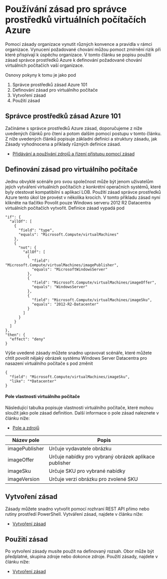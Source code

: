 <properties
    pageTitle="Používání zásad pro Azure správce prostředků virtuálních počítačích | Microsoft Azure"
    description="Způsob použití zásad do Azure správce prostředků virtuální počítače se systémem Windows"
    services="virtual-machines-windows"
    documentationCenter=""
    authors="singhkays"
    manager="timlt"
    editor=""
    tags="azure-resource-manager"/>

<tags
    ms.service="virtual-machines-windows"
    ms.workload="infrastructure-services"
    ms.tgt_pltfrm="vm-windows"
    ms.devlang="na"
    ms.topic="article"
    ms.date="04/13/2016"
    ms.author="singhkay"/>

# <a name="apply-policies-to-azure-resource-manager-virtual-machines"></a>Používání zásad pro správce prostředků virtuálních počítačích Azure

Pomocí zásady organizace vynutit různých konvence a pravidla v rámci organizace. Vynucení požadované chování můžou pomoct zmírnění rizik při které přispívají k úspěchu organizace. V tomto článku se popisu použití zásad správce prostředků Azure k definování požadované chování virtuálních počítačích vaší organizace.

Osnovy pokyny k tomu je jako pod

1. Správce prostředků zásad Azure 101
2. Definování zásad pro virtuálního počítače
3. Vytvoření zásad
4. Použití zásad

## <a name="azure-resource-manager-policy-101"></a>Správce prostředků zásad Azure 101

Začínáme s správce prostředků Azure zásad, doporučujeme z níže uvedených článků pro čtení a potom dalším pomocí postupu v tomto článku. Z níže uvedených článků popisuje základní definici a struktury zásadu, jak Zásady vyhodnocena a příklady různých definice zásad.

* [Přidávání a používání zdrojů a řízení přístupu pomocí zásad](../resource-manager-policy.md)

## <a name="define-a-policy-for-your-virtual-machine"></a>Definování zásad pro virtuálního počítače

Jednu obvyklé scénáře pro svou společnost může být jenom uživatelům jejich vytváření virtuálních počítačích z konkrétní operačních systémů, které byly otestovat kompatibilní s aplikací LOB. Použití zásad správce prostředků Azure tento úkol lze provést v několika krocích. V tomto příkladu zásad nyní klikněte na tlačítko Povolit pouze Windows serveru 2012 R2 Datacentra virtuálních počítačích vytvořit. Definice zásad vypadá pod

```
"if": {
  "allOf": [
    {
      "field": "type",
      "equals": "Microsoft.Compute/virtualMachines"
    },
    {
      "not": {
        "allOf": [
          {
            "field": "Microsoft.Compute/virtualMachines/imagePublisher",
            "equals": "MicrosoftWindowsServer"
          },
          {
            "field": "Microsoft.Compute/virtualMachines/imageOffer",
            "equals": "WindowsServer"
          },
          {
            "field": "Microsoft.Compute/virtualMachines/imageSku",
            "equals": "2012-R2-Datacenter"
          }
        ]
      }
    }
  ]
},
"then": {
  "effect": "deny"
}
```

Výše uvedené zásady můžete snadno upravovat scénáře, které můžete chtít povolit nějaký obrázek systému Windows Server Datacentra pro nasazení virtuálního počítače s pod změnit

```
{
  "field": "Microsoft.Compute/virtualMachines/imageSku",
  "like": "*Datacenter"
}
```

#### <a name="virtual-machine-property-fields"></a>Pole vlastnosti virtuálního počítače

Následující tabulka popisuje vlastnosti virtuálního počítače, které mohou sloužit jako pole zásad definition. Další informace o pole zásad naleznete v článku níže:

* [Pole a zdrojů](../resource-manager-policy.md#fields-and-sources)


| Název pole     | Popis                                        |
|----------------|----------------------------------------------------|
| imagePublisher | Určuje vydavatele obrázku               |
| imageOffer     | Určuje nabídky pro vybraný obrázek aplikace publisher |
| imageSku       | Určuje SKU pro vybrané nabídky             |
| imageVersion   | Určuje verzi obrázku pro zvolené SKU     |

## <a name="create-the-policy"></a>Vytvoření zásad

Zásady můžete snadno vytvořit pomocí rozhraní REST API přímo nebo rutiny prostředí PowerShell. Vytváření zásad, najdete v článku níže:

* [Vytvoření zásad](../resource-manager-policy.md#creating-a-policy)


## <a name="apply-the-policy"></a>Použití zásad

Po vytvoření zásady musíte použít na definovaný rozsah. Obor může být předplatné, skupina zdroje nebo dokonce zdroje. Použití zásady, najdete v článku níže:

* [Vytvoření zásad](../resource-manager-policy.md#applying-a-policy)
